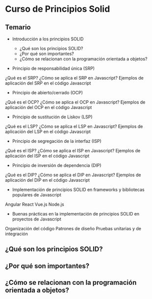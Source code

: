 # Curso de Principios Solid

## Temario

* Introducción a los principios SOLID

  * ¿Qué son los principios SOLID?
  * ¿Por qué son importantes?
  * ¿Cómo se relacionan con la programación orientada a objetos?

* Principio de responsabilidad única (SRP)

¿Qué es el SRP?
¿Cómo se aplica el SRP en Javascript?
Ejemplos de aplicación del SRP en el código Javascript

* Principio de abierto/cerrado (OCP)

¿Qué es el OCP?
¿Cómo se aplica el OCP en Javascript?
Ejemplos de aplicación del OCP en el código Javascript

* Principio de sustitución de Liskov (LSP)

¿Qué es el LSP?
¿Cómo se aplica el LSP en Javascript?
Ejemplos de aplicación del LSP en el código Javascript

* Principio de segregación de la interfaz (ISP)

¿Qué es el ISP?
¿Cómo se aplica el ISP en Javascript?
Ejemplos de aplicación del ISP en el código Javascript

* Principio de inversión de dependencia (DIP)

¿Qué es el DIP?
¿Cómo se aplica el DIP en Javascript?
Ejemplos de aplicación del DIP en el código Javascript

* Implementación de principios SOLID en frameworks y bibliotecas populares de Javascript

Angular
React
Vue.js
Node.js

* Buenas prácticas en la implementación de principios SOLID en proyectos de Javascript

Organización del código
Patrones de diseño
Pruebas unitarias y de integración


## ¿Qué son los principios SOLID?

## ¿Por qué son importantes?

## ¿Cómo se relacionan con la programación orientada a objetos?
